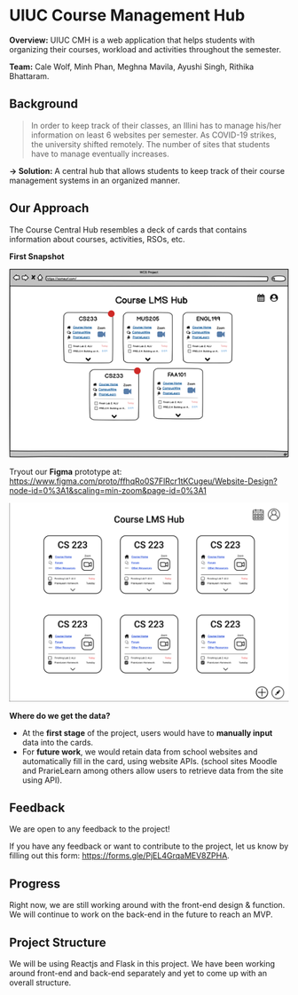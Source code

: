# UIUC Course Management Hub

**Overview:** UIUC CMH is a web application that helps students with organizing their courses, workload and activities throughout the semester.

**Team:** Cale Wolf, Minh Phan, Meghna Mavila, Ayushi Singh, Rithika Bhattaram.

## Background

> In order to keep track of their classes, an Illini has to manage his/her information on least 6 websites per semester. As COVID-19 strikes, the university shifted remotely. The number of sites that students have to manage eventually increases.

**&#8594; Solution:** A central hub that allows students to keep track of their course management systems in an organized manner.

## Our Approach

The Course Central Hub resembles a deck of cards that contains information about courses, activities, RSOs, etc.

**First Snapshot**

![img.png](Snapshot.png)

Tryout our **Figma** prototype at: https://www.figma.com/proto/ffhqRo0S7FlRcr1tKCugeu/Website-Design?node-id=0%3A1&scaling=min-zoom&page-id=0%3A1

![img.png](figma-screenshot.png)

**Where do we get the data?**

- At the **first stage** of the project, users would have to **manually input** data into the cards.
- For **future work**, we would retain data from school websites and automatically fill in the card, using website APIs. (school sites Moodle and PrarieLearn among others allow users to retrieve data from the site using API).

## Feedback

We are open to any feedback to the project!

If you have any feedback or want to contribute to the project, let us know by filling out this form: https://forms.gle/PjEL4GrqaMEV8ZPHA.

## Progress

Right now, we are still working around with the front-end design & function. We will continue to work on the back-end in the future to reach an MVP.

## Project Structure

We will be using Reactjs and Flask in this project. We have been working around front-end and back-end separately and yet to come up with an overall structure.
